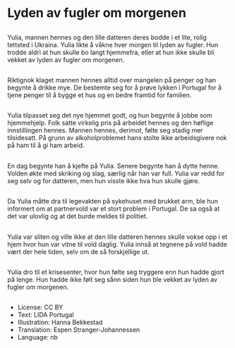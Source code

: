 # Lyden av fugler om morgenen

##
Yulia, mannen hennes og den lille datteren deres bodde i et lite, rolig tettsted i Ukraina. Yulia likte å våkne hver morgen til lyden av fugler. Hun trodde aldri at hun skulle bo langt hjemmefra, eller at hun ikke skulle bli vekket av lyden av fugler om morgenen.

##
Riktignok klaget mannen hennes alltid over mangelen på penger og han begynte å drikke mye. De bestemte seg for å prøve lykken i Portugal for å tjene penger til å bygge et hus og en bedre framtid for familien.

##
Yulia tilpasset seg det nye hjemmet godt, og hun begynte å jobbe som hjemmehjelp. Folk satte virkelig pris på arbeidet hennes og den høflige innstillingen hennes. Mannen hennes, derimot, følte seg stadig mer tilsidesatt. På grunn av alkoholproblemet hans stolte ikke arbeidsgivere nok på ham til å gi ham arbeid.

##
En dag begynte han å kjefte på Yulia. Senere begynte han å dytte henne. Volden økte med skriking og slag, særlig når han var full. Yulia var redd for seg selv og for datteren, men hun visste ikke hva hun skulle gjøre.

##
Da Yulia måtte dra til legevakten på sykehuset med brukket arm, ble hun informert om at partnervold var et stort problem i Portugal. De sa også at det var ulovlig og at det burde meldes til politiet.

##
Yulia var sliten og ville ikke at den lille datteren hennes skulle vokse opp i et hjem hvor hun var vitne til vold daglig. Yulia innså at tegnene på vold hadde vært der hele tiden, selv om de så forskjellige ut.

##
Yulia dro til et krisesenter, hvor hun følte seg tryggere enn hun hadde gjort på lenge. Hun hadde ikke følt seg sånn siden hun ble vekket av lyden av fugler om morgenen.

##
* License: CC BY
* Text: LIDA Portugal
* Illustration: Hanna Bekkestad
* Translation: Espen Stranger-Johannessen
* Language: nb
